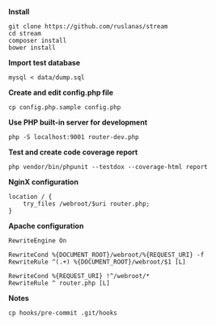 **Install**

```{sh}
git clone https://github.com/ruslanas/stream
cd stream
composer install
bower install
```

**Import test database**
```{sh}
mysql < data/dump.sql
```

**Create and edit config.php file**
```
cp config.php.sample config.php
```

**Use PHP built-in server for development**

```
php -S localhost:9001 router-dev.php
```

**Test and create code coverage report**

```
php vendor/bin/phpunit --testdox --coverage-html report
```

**NginX configuration**

```
location / {
    try_files /webroot/$uri router.php;
}
```

**Apache configuration**

```
RewriteEngine On

RewriteCond %{DOCUMENT_ROOT}/webroot/%{REQUEST_URI} -f
RewriteRule ^(.+) %{DOCUMENT_ROOT}/webroot/$1 [L]

RewriteCond %{REQUEST_URI} !^/webroot/*
RewriteRule ^ router.php [L]
```

**Notes**

```
cp hooks/pre-commit .git/hooks
```